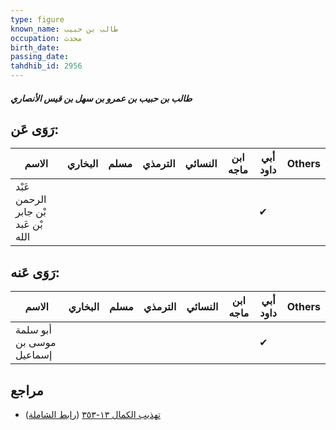```yaml
---
type: figure
known_name: طالب بن حبيب
occupation: محدث
birth_date:
passing_date:
tahdhib_id: 2956
---
```

##### طالب بن حبيب بن عمرو بن سهل بن قيس الأنصاري

## رَوَى عَن:
| الاسم                               | البخاري | مسلم | الترمذي | النسائي | ابن ماجه | أبي داود | Others |
| ----------------------------------- | ------- | ---- | ------- | ------- | -------- | -------- | ------ |
| عَبْد الرحمن بْن جابر بْن عَبد الله |         |      |         |         |          | ✔        |        |
## رَوَى عَنه:
| الاسم                    | البخاري | مسلم | الترمذي | النسائي | ابن ماجه | أبي داود | Others |
| ------------------------ | ------- | ---- | ------- | ------- | -------- | -------- | ------ |
| أبو سلمة موسى بن إسماعيل |         |      |         |         |          | ✔        |        |
## مراجع
- [تهذيب الكمال ١٣-٣٥٣](obsidian://open?vault=Tahdhib-al-Kamal&file=Figures/٢٩٥٦-طالب%20بن%20حبيب%20بن%20عمرو%20بن%20سهل%20بن%20قيس%20الأنصاري) ([رابط الشاملة](https://shamela.ws/book/3722/6734))